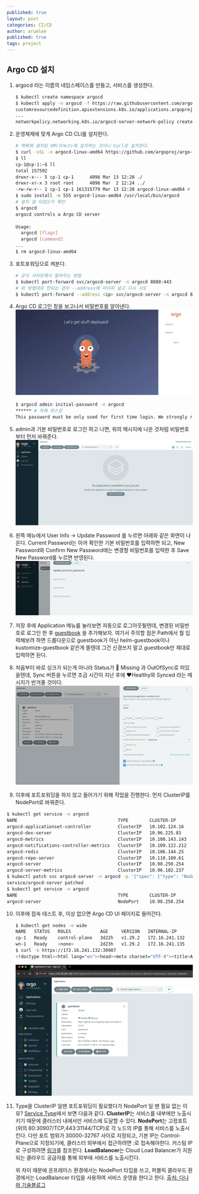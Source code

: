 ```yaml
---
published: true
layout: post
categories: CI/CD
author: arumlee
published: true
tags: project
---
```


## Argo CD 설치

1. argocd 라는 이름의 네임스페이스를 만들고, 서비스를 생성한다.

   ```bash
   $ kubectl create namespace argocd
   $ kubectl apply -n argocd -f https://raw.githubusercontent.com/argoproj/argo-cd/stable/manifests/install.yaml
   customresourcedefinition.apiextensions.k8s.io/applications.argoproj.io created
   ...
   networkpolicy.networking.k8s.io/argocd-server-network-policy created
   ```

2. 운영체제에 맞게 Argo CD CLI를 설치한다.

   ```bash
   # 맥북에 설치된 VM(리눅스)에 설치하는 것이니 Curl로 설치한다.
   $ curl -sSL -o argocd-linux-amd64 https://github.com/argoproj/argo-cd/releases/latest/download/argocd-linux-amd64
   $ ll
   cp-1@cp-1:~$ ll
   total 157592
   drwxr-x--- 5 cp-1 cp-1      4096 Mar 13 12:20 ./
   drwxr-xr-x 3 root root      4096 Mar  2 12:24 ../
   -rw-rw-r-- 1 cp-1 cp-1 161315779 Mar 13 12:20 argocd-linux-amd64 # 설치파일 있는지 확인
   $ sudo install -m 555 argocd-linux-amd64 /usr/local/bin/argocd
   # 설치 잘 되었는지 확인
   $ argocd
   argocd controls a Argo CD server

   Usage:
     argocd [flags]
     argocd [command]
   ...
   $ rm argocd-linux-amd64
   ```

3. 포트포워딩으로 켜본다.

   ```bash
   # 공식 사이트에서 알려주는 방법
   $ kubectl port-forward svc/argocd-server -n argocd 8080:443
   # 위 방법대로 안되는 경우 --address에 아이피 넣고 다시 시도
   $ kubectl port-forward --address <ip> svc/argocd-server -n argocd 8080:443
   ```

4. Argo CD 로그인 창을 보고나서 비밀번호를 알아낸다.
   ![image-20240313213002944](https://github.com/arumlee/arumlee.github.io/blob/a76104dd6601d7e2a0712d161f15d33037a2e1eb/_posts/2024-03-13-CICD-구축-7/image-20240313213002944.png?raw=true)

   ```bash
   $ argocd admin initial-password -n argocd
   ****** # 자체 마스킹
   This password must be only used for first time login. We strongly recommend you update the password using `argocd account update-password`.
   ```

5. admin과 기본 비밀번호로 로그인 하고 나면, 위의 메시지에 나온 것처럼 비밀번호부터 먼저 바꿔준다.
   ![image-20240313213122441](https://github.com/arumlee/arumlee.github.io/blob/a76104dd6601d7e2a0712d161f15d33037a2e1eb/_posts/2024-03-13-CICD-구축-7/image-20240313213122441.png?raw=true)

6. 왼쪽 메뉴에서 User Info -> Update Password 를 누르면 아래와 같은 화면이 나온다.
   Current Password는 아까 확인한 기본 비밀번호를 입력하면 되고, New Password와 Confirm New Password에는 변경할 비밀번호를 입력한 후 Save New Password를 누르면 반영된다.
   ![image-20240313213440472](https://github.com/arumlee/arumlee.github.io/blob/a76104dd6601d7e2a0712d161f15d33037a2e1eb/_posts/2024-03-13-CICD-구축-7/image-20240313213440472.png?raw=true)

7. 저장 후에 Application 메뉴를 눌러보면 자동으로 로그아웃될텐데, 변경된 비밀번호로 로그인 한 후 [guestbook](https://argo-cd.readthedocs.io/en/stable/getting_started/#6-create-an-application-from-a-git-repository) 을 추가해보자.
   여기서 주의할 점은 Path에서 뭘 입력해보려 하면 드롭다운으로 guestbook가 아닌 helm-guestbook이나 kustomize-guestbook 같은게 뜰텐데 그건 신경쓰지 말고 guestbook만 제대로 입력하면 된다.

8. 처음부터 바로 싱크가 되는게 아니라 Status가 :ghost: Missing 과 OutOfSync로 떠있을텐데, Sync 버튼을 누르면 조금 시간이 지난 후에 :heart:Healthy와 Synced 라는 메시지가 반겨줄 것이다.
   ![image-20240313214419436](https://github.com/arumlee/arumlee.github.io/blob/a76104dd6601d7e2a0712d161f15d33037a2e1eb/_posts/2024-03-13-CICD-구축-7/image-20240313214419436.png?raw=true)

9. 이후에 포트포워딩을 하지 않고 들어가기 위해 작업을 진행한다.
   먼저 ClusterIP를 NodePort로 바꿔준다.

```bash
$ kubectl get service -n argocd
NAME                                      TYPE        CLUSTER-IP       EXTERNAL-IP   PORT(S)                      AGE
argocd-applicationset-controller          ClusterIP   10.102.124.16    <none>        7000/TCP,8080/TCP            39m
argocd-dex-server                         ClusterIP   10.96.225.83     <none>        5556/TCP,5557/TCP,5558/TCP   39m
argocd-metrics                            ClusterIP   10.108.143.143   <none>        8082/TCP                     39m
argocd-notifications-controller-metrics   ClusterIP   10.109.122.212   <none>        9001/TCP                     39m
argocd-redis                              ClusterIP   10.106.144.25    <none>        6379/TCP                     39m
argocd-repo-server                        ClusterIP   10.110.180.61    <none>        8081/TCP,8084/TCP            39m
argocd-server                             ClusterIP   10.98.250.254    <none>        80/TCP,443/TCP               39m
argocd-server-metrics                     ClusterIP   10.96.102.237    <none>        8083/TCP                     39m
$ kubectl patch svc argocd-server -n argocd -p '{"spec": {"type": "NodePort"}}'
service/argocd-server patched
$ kubectl get service -n argocd
NAME                                      TYPE        CLUSTER-IP       EXTERNAL-IP   PORT(S)                      AGE
argocd-server                             NodePort    10.98.250.254    <none>        80:30907/TCP,443:31144/TCP   40m
```

10. 이후에 접속 테스트 후, 이상 없으면 Argo CD UI 페이지로 들어간다.

    ```bash
    $ kubectl get nodes -o wide
    NAME   STATUS   ROLES           AGE     VERSION   INTERNAL-IP      EXTERNAL-IP   OS-IMAGE             KERNEL-VERSION       CONTAINER-RUNTIME
    cp-1   Ready    control-plane   3d22h   v1.29.2   172.16.241.132   <none>        Ubuntu 22.04.3 LTS   5.15.0-100-generic   containerd://1.6.28
    wn-1   Ready    <none>          2d23h   v1.29.2   172.16.241.135   <none>        Ubuntu 22.04.3 LTS   5.15.0-100-generic   containerd://1.6.28
    $ curl -k https://172.16.241.132:30907
    <!doctype html><html lang="en"><head><meta charset="UTF-8"><title>Argo CD</title> ...
    ```

    ![image-20240313220323251](https://github.com/arumlee/arumlee.github.io/blob/a76104dd6601d7e2a0712d161f15d33037a2e1eb/_posts/2024-03-13-CICD-구축-7/image-20240313220323251.png)

11. Type을 ClusterIP 일땐 포트포워딩이 필요했다가 NodePort 일 땐 필요 없는 이유?
    [Service Type](https://kubernetes.io/docs/concepts/services-networking/service/#publishing-services-service-types)에서 보면 다음과 같다.
    **ClusterIP**는 서비스를 내부에만 노출시키기 때문에 클러스터 내에서만 서비스에 도달할 수 있다.
    **NodePort**는 고정포트(위의 80:30907/TCP,443:31144/TCP)로 각 노드의 IP를 통해 서비스를 노출시킨다. 다만 포트 범위가 30000-32767 사이로 지정되고, 기본 IP는 Control-Plane으로 지정되기에, 클러스터 외부에서 접근하려면 <Control-Plane IP>:<NodePort>로 접속해야한다.
    커스텀 IP로 구성하려면 [링크](https://kubernetes.io/docs/concepts/services-networking/service/#service-nodeport-custom-listen-address)를 참조한다.
    **LoadBalancer**는 Cloud Load Balancer가 지원되는 클라우드 공급자를 통해 외부에 서비스를 노출시킨다.

    위 차이 때문에 온프레미스 환경에서는 NodePort 타입을 쓰고, 퍼블릭 클라우드 환경에서는 LoadBalancer 타입을 사용하여 서비스 운영을 한다고 한다. [출처: 다나와 기술블로그](https://danawalab.github.io/kubernetes/2020/01/23/kubernetes-service-ingress.html)
